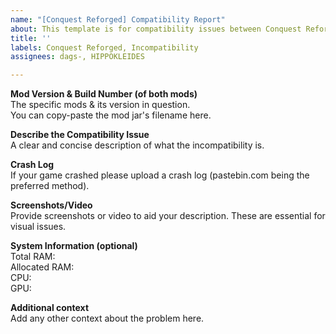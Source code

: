 ```yaml
---
name: "[Conquest Reforged] Compatibility Report"
about: This template is for compatibility issues between Conquest Reforged and other mods. If you are experiencing bugs within the Conquest Reforged mod itself please use our "Bug Report" template.
title: ''
labels: Conquest Reforged, Incompatibility
assignees: dags-, HIPPOKLEIDES

---
```


**Mod Version & Build Number (of both mods)**    
The specific mods & its version in question.    
You can copy-paste the mod jar's filename here.

**Describe the Compatibility Issue**    
A clear and concise description of what the incompatibility is.

**Crash Log**    
If your game crashed please upload a crash log (pastebin.com being the preferred method).

**Screenshots/Video**    
Provide screenshots or video to aid your description.
These are essential for visual issues.

**System Information (optional)**    
Total RAM:    
Allocated RAM:    
CPU:    
GPU:

**Additional context**    
Add any other context about the problem here.
